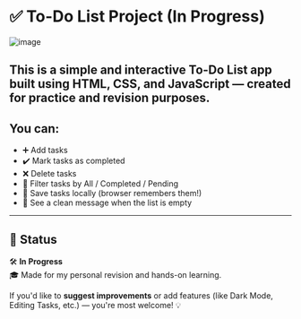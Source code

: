 # ✅ To-Do List Project (In Progress)
![image](https://github.com/user-attachments/assets/4834a2e1-7c29-4079-a437-16b1a48fa541)


This is a **simple and interactive To-Do List app** built using **HTML**, **CSS**, and **JavaScript** — created for **practice and revision** purposes.
---

## You can:
- ➕ Add tasks
- ✔️ Mark tasks as completed
- ❌ Delete tasks
- 🔁 Filter tasks by All / Completed / Pending
- 💾 Save tasks locally (browser remembers them!)
- 🎉 See a clean message when the list is empty
---

## 📌 Status

🛠 **In Progress**  
🎓 Made for my personal revision and hands-on learning.

If you'd like to **suggest improvements** or add features (like Dark Mode, Editing Tasks, etc.) — you're most welcome! 💡
